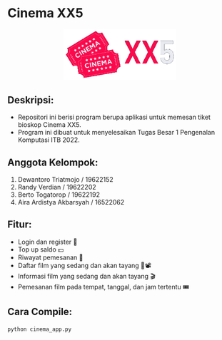 # **Cinema XX5**
<p align="center">
    <img width=50% src="images/xx5.png"> 
</p>

## **Deskripsi:**
 - Repositori ini berisi program berupa aplikasi untuk memesan tiket bioskop Cinema XX5.
 - Program ini dibuat untuk menyelesaikan Tugas Besar 1 Pengenalan Komputasi ITB 2022.

## **Anggota Kelompok:**
1. Dewantoro Triatmojo / 19622152
2. Randy Verdian / 19622202
3. Berto Togatorop / 19622192
4. Aira Ardistya Akbarsyah / 16522062

## **Fitur:**
- Login dan register 🔐
- Top up saldo 💵
- Riwayat pemesanan 📃
- Daftar film yang sedang dan akan tayang 🍿📽️
- Informasi film yang sedang dan akan tayang 🎬
- Pemesanan film pada tempat, tanggal, dan jam tertentu 🎟️

## **Cara Compile:**
```
python cinema_app.py
```